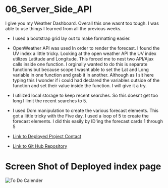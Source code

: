 # 06_Server_Side_API

I give you my Weather Dashboard. Overall this one wasnt too tough. I was able to use things I learned from all the previous weeks.

- I used a bootstrap grid lay out to make formatting easier.

- OpenWeather API was used In order to render the forecast. I found the UV index a little tricky. Looking at the open weather API the UV index utilizes Latitude and Longitude. This forced me to nest two API/Ajax calls inside one function. I orginally wanted to do this is separate functions but because scope I wasnt able to set the Lat and Long variable in one function and grab it in another. Although as I sit here typing this I wonder if i could had declared the variables outside of the function and set their value inside the function. I will give it a try.

- I utilized local storage to keep recent searches. So this doesnt get too long I limit the recent searches to 5.

- I used Dom manipulation to create the various forecast elements. This got a little tricky with the Five day. I used a loop of 5 to create the forecast elements. I did this easily by ID'ing the forecast cards 1 through 5

- [Link to Deployed Project Contact](http://pewewardy.com/06_server_side_api/)
- [Link to Git Hub Repository](https://github.com/mattyparty/06_server_side_api)

# Screen Shot of Deployed index page

![To Do Calender](https://raw.githubusercontent.com/mattyparty/05_third_party_apis/main/Assets/WeatherDashboardScreenShot.png "Deployed Index Screen Shot")
